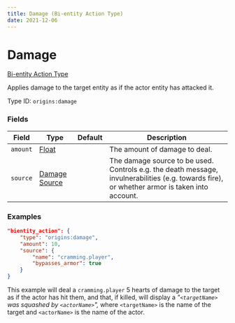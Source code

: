 ```yaml
---
title: Damage (Bi-entity Action Type)
date: 2021-12-06
---
```


# Damage

[Bi-entity Action Type](../bientity_action_types.md)

Applies damage to the target entity as if the actor entity has attacked it.

Type ID: `origins:damage`


### Fields

Field | Type | Default | Description
------|------|---------|------------
`amount` | [Float](../data_types/float.md) | | The amount of damage to deal.
`source` | [Damage Source](../data_types/damage_source.md) | | The damage source to be used. Controls e.g. the death message, invulnerabilities (e.g. towards fire), or whether armor is taken into account.


### Examples

```json
"bientity_action": {
    "type": "origins:damage",
    "amount": 10,
    "source": {
        "name": "cramming.player",
        "bypasses_armor": true
    }
}
```

This example will deal a `cramming.player` 5 hearts of damage to the target as if the actor has hit them, and that, if killed, will display a *"`<targetName>` was squashed by `<actorName>`",* where `<targetName>` is the name of the target and `<actorName>` is the name of the actor.
